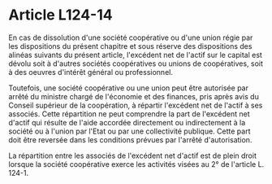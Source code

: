 # Article L124-14

En cas de dissolution d'une société coopérative ou d'une union régie par les dispositions du présent chapitre et sous réserve des dispositions des alinéas suivants du présent article, l'excédent net de l'actif sur le capital est dévolu soit à d'autres sociétés coopératives ou unions de coopératives, soit à des oeuvres d'intérêt général ou professionnel.

Toutefois, une société coopérative ou une union peut être autorisée par arrêté du ministre chargé de l'économie et des finances, pris après avis du Conseil supérieur de la coopération, à répartir l'excédent net de l'actif à ses associés. Cette répartition ne peut comprendre la part de l'excédent net d'actif qui résulte de l'aide accordée directement ou indirectement à la société ou à l'union par l'Etat ou par une collectivité publique. Cette part doit être reversée dans les conditions prévues par l'arrêté d'autorisation.

La répartition entre les associés de l'excédent net d'actif est de plein droit lorsque la société coopérative exerce les activités visées au 2° de l'article L. 124-1.
